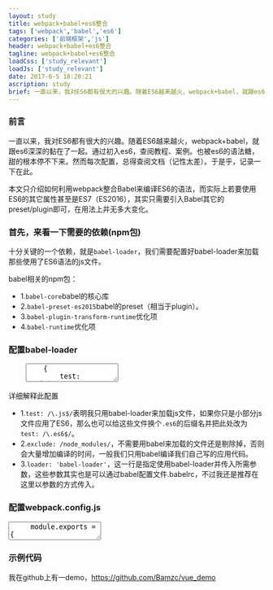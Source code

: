 ```yaml
---
layout: study
title: webpack+babel+es6整合
tags: ['webpack','babel','es6']
categories: ['前端框架','js']
header: webpack+babel+es6整合
tagline: webpack+babel+es6整合
loadCss: ['study_relevant']
loadJs: ['study_relevant']
date: 2017-6-5 18:20:21
ascription: study
brief: 一直以来，我对ES6都有很大的兴趣。随着ES6越来越火，webpack+babel，就跟es6深深的黏在了一起。通过初入es6，查阅教程、案例。也被es6的语法糖，甜的根本停不下来。然而每次配置，总得查阅文档（记性太差）。于是乎，记录一下在此。
---
```


<h3>前言</h3>
<p>一直以来，我对ES6都有很大的兴趣。随着ES6越来越火，webpack+babel，就跟es6深深的黏在了一起。通过初入es6，查阅教程、案例。也被es6的语法糖，甜的根本停不下来。然而每次配置，总得查阅文档（记性太差）。于是乎，记录一下在此。</p>
<p>本文只介绍如何利用webpack整合Babel来编译ES6的语法，而实际上若要使用ES6的其它属性甚至是ES7（ES2016），其实只需要引入Babel其它的preset/plugin即可，在用法上并无多大变化。</p>


<h3>首先，来看一下需要的依赖(npm包)</h3>

<p>十分关键的一个依赖，就是<code>babel-loader</code>，我们需要配置好babel-loader来加载那些使用了ES6语法的js文件。</p>
<p>babel相关的npm包：</p>
<ul>
	<li>1.<code>babel-core</code>babel的核心库</li>
	<li>2.<code>babel-preset-es2015</code>babel的preset（相当于plugin）。</li>
	<li>3.<code>babel-plugin-transform-runtime</code>优化项</li>
	<li>4.<code>babel-runtime</code>优化项</li>
</ul>
<h3>配置babel-loader</h3>
<pre>
	<textarea class="cm_textarea_script">
	{
      	test: /\.js$/,
      	exclude: /node_modules/,
      	loader: 'babel-loader',
    }
</textarea>
</pre>
<p>详细解释此配置</p>
<ul>
	<li>1.<code>test: /\.js$/</code>表明我只用babel-loader来加载js文件，如果你只是小部分js文件应用了ES6，那么也可以给这些文件换个<code>.es6</code>的后缀名并把此处改为<code>test: /\.es6$/</code>。</li>
	<li>2.<code>exclude: /node_modules/</code>，不需要用babel来加载的文件还是剔除掉，否则会大量增加编译的时间，一般我们只用babel编译我们自己写的应用代码。</li>
	<li>3.<code>loader: 'babel-loader'</code>，这一行是指定使用babel-loader并传入所需参数，这些参数其实也是可以通过babel配置文件.babelrc，不过我还是推荐在这里以参数的方式传入。</li>
</ul>
<h3>配置webpack.config.js</h3>
<pre>
<textarea class="cm_textarea_script">
	 module.exports = {
     entry: './src/app.js',
     output: {
         path: './bin',
         filename: 'app.bundle.js',
     },
     module: {
         loaders: [{
             test: /\.js$/,
             exclude: /node_modules/,
             loader: 'babel-loader'
         }]
     }
 }
</textarea>
</pre>
<h3>示例代码</h3>
我在github上有一demo，<a href="https://github.com/Bamzc/vue_demo">https://github.com/Bamzc/vue_demo</a>